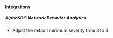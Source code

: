 
#### Integrations
##### AlphaSOC Network Behavior Analytics
- Adjust the default minimum severity from 3 to 4
